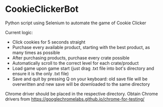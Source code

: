 # CookieClickerBot
Python script using Selenium to automate the game of Cookie Clicker

Current logic:
  - Click cookies for 5 seconds straight
  - Purchase every available product, starting with the best product, as many times as possible
  - After purchasing products, purchase every crate possible
  - Automatically scroll to the correct level for each crate/product
  - Load game upon game start (just drag .txt file into bot's directory and ensure it is the only .txt file)
  - Save and quit by pressing Q on your keyboard: old save file will be overwritten and new save will be downloaded to the same directory

Chrome driver should be placed in the respective directory.
Obtain Chrome drivers from https://googlechromelabs.github.io/chrome-for-testing/
